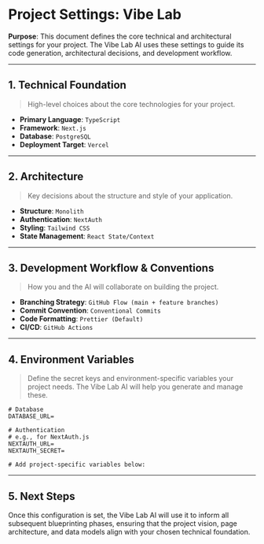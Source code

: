 # Project Settings: Vibe Lab

**Purpose**: This document defines the core technical and architectural settings for your project. The Vibe Lab AI uses these settings to guide its code generation, architectural decisions, and development workflow.

---

## 1. Technical Foundation
> High-level choices about the core technologies for your project.

*   **Primary Language**: `TypeScript`
*   **Framework**: `Next.js`
*   **Database**: `PostgreSQL`
*   **Deployment Target**: `Vercel`

---

## 2. Architecture
> Key decisions about the structure and style of your application.

*   **Structure**: `Monolith`
*   **Authentication**: `NextAuth`
*   **Styling**: `Tailwind CSS`
*   **State Management**: `React State/Context`

---

## 3. Development Workflow & Conventions
> How you and the AI will collaborate on building the project.

*   **Branching Strategy**: `GitHub Flow (main + feature branches)`
*   **Commit Convention**: `Conventional Commits`
*   **Code Formatting**: `Prettier (Default)`
*   **CI/CD**: `GitHub Actions`

---

## 4. Environment Variables
> Define the secret keys and environment-specific variables your project needs. The Vibe Lab AI will help you generate and manage these.

```env
# Database
DATABASE_URL=

# Authentication  
# e.g., for NextAuth.js
NEXTAUTH_URL=
NEXTAUTH_SECRET=

# Add project-specific variables below:
```

---

## 5. Next Steps
Once this configuration is set, the Vibe Lab AI will use it to inform all subsequent blueprinting phases, ensuring that the project vision, page architecture, and data models align with your chosen technical foundation. 